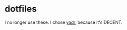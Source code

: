 dotfiles
========

I no longer use these. I chose [yadr](https://github.com/skwp/dotfiles), because it's DECENT.
